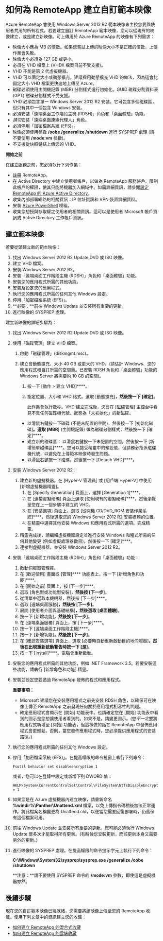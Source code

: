 <properties 
	pageTitle="如何為 RemoteApp 建立自訂範本映像" 
	description="了解如何為 RemoteApp 建立自訂範本映像。您可以將此範本用於混合式或雲端部署。" 
	services="remoteapp" 
	documentationCenter="" 
	authors="lizap" 
	manager="mbaldwin" 
	editor=""/>

<tags 
	ms.service="remoteapp" 
	ms.workload="compute" 
	ms.tgt_pltfrm="na" 
	ms.devlang="na" 
	ms.topic="article" 
	ms.date="02/27/2015" 
	ms.author="elizapo"/>

# 如何為 RemoteApp 建立自訂範本映像
Azure RemoteApp 會使用 Windows Server 2012 R2 範本映像來主控您要與使用者共用的所有程式。若要建立自訂 RemoteApp 範本映像，您可以從現有的映像建立，或是建立新映像。可上傳用於 Azure RemoteApp 的映像有下列需求：


- 映像大小應為 MB 的倍數。如果您嘗試上傳的映像大小不是正確的倍數，上傳作業會失敗。
- 映像大小必須為 127 GB 或更小。 
- 必須在 VHD 檔案上 (VHDX 檔案目前不受支援)。
- VHD 不能是第 2 代虛擬機器。
- VHD 可以固定大小或動態擴充。建議採用動態擴充 VHD 的做法，因為這會比固定大小 VHD 檔案更快速地上傳至 Azure。
- 磁碟必須使用主開機記錄 (MBR) 分割樣式進行初始化。GUID 磁碟分割資料表 (GPT) 磁碟分割樣式不受支援。 
- VHD 必須包含單一 Windows Server 2012 R2 安裝。它可包含多個磁碟區，但只有其中一個包含 Windows 安裝。 
- 必須安裝「遠端桌面工作階段主機 (RDSH)」角色和「桌面體驗」功能。
- *請勿*安裝「遠端桌面連線代理人」角色。
- 必須停用「加密檔案系統 (EFS)」。
- 映像必須使用參數 **/oobe /generalize /shutdown** 進行 SYSPREP 處理 (請不要使用 **/mode:vm** 參數)。
- 不支援從快照鏈結上傳您的 VHD。


**開始之前**

在建立服務之前，您必須執行下列作業：

- [註冊](http://azure.microsoft.com/services/remoteapp/) RemoteApp。 
- 在 Active Directory 中建立使用者帳戶，以做為 RemoteApp 服務帳戶。限制此帳戶的權限，使其只能將機器加入網域中。如需詳細資訊，請參閱[設定 RemoteApp 的 Azure Active Directory](remoteapp-ad.md)。
- 收集內部部署網路的相關資訊：IP 位址資訊和 VPN 裝置詳細資料。
- 安裝 [Azure PowerShell](../install-configure-powershell.md) 模組。
- 收集您想授與存取權之使用者的相關資訊。這可以是使用者 Microsoft 帳戶資訊或 Active Directory 工作帳戶資訊。



## 建立範本映像 ##

若要從頭建立新的範本映像：

1.	找出 Windows Server 2012 R2 Update DVD 或 ISO 映像。
2.	建立 VHD 檔案。
4.	安裝 Windows Server 2012 R2。
5.	安裝「遠端桌面工作階段主機 (RDSH)」角色和「桌面體驗」功能。
6.	安裝您的應用程式所需的其他功能。
7.	安裝及設定您的應用程式。
8.	執行您的應用程式所需的任何其他 Windows 設定。
9.	停用「加密檔案系統 (EFS)」。
10.	**必要：**前往 Windows Update 並安裝所有重要的更新。
9.	進行映像的 SYSPREP 處理。

建立新映像的詳細步驟為：

1.	找出 Windows Server 2012 R2 Update DVD 或 ISO 映像。 
2.	使用「磁碟管理」建立 VHD 檔案。 
	1.	啟動「磁碟管理」(diskmgmt.msc)。 
	2.	建立會動態擴充、大小 40 GB 或更大的 VHD。(請估計 Windows、您的應用程式和自訂所需的空間量。已安裝 RDSH 角色和「桌面體驗」功能的 Windows Server 將需要約 10 GB 的空間)。
		1.	按一下 [動作 > 建立 VHD]****。
		2.	指定位置、大小和 VHD 格式。選取 [動態擴充]****，然後按一下 [確定]****。

			此作業會執行數秒。VHD 建立完成後，您會在 [磁碟管理] 主控台中看見不具任何磁碟機代號、狀態為「未初始化」的新磁碟。

		- 以滑鼠右鍵按一下磁碟 (不是未配置的空間)，然後按一下 [初始化磁碟]****。選取 [MBR]**** (主開機記錄) 做為磁碟分割樣式，然後按一下 [確定]****。
		- 建立新的磁碟區： 以滑鼠右鍵按一下未配置的空間，然後按一下 [新增簡單磁碟區]****。您可以接受精靈中的預設值，但請務必指派磁碟機代號，以避免在上傳範本映像時發生問題。
		- 以滑鼠右鍵按一下磁碟，然後按一下 [Detach VHD]****。

			



1. 安裝 Windows Server 2012 R2：
	1. 建立新的虛擬機器。在 [Hyper-V 管理員] 或 [用戶端 Hyper-V] 中使用 [新增虛擬機器精靈]。 
		1. 在 [Specify Generation] 頁面上，選擇 [Generation 1]****。
		2. 在 [連接虛擬硬碟] 頁面上選取 [使用現有的虛擬硬碟]****，然後瀏覽至您在上一個步驟中建立的 VHD。
		2. 在 [安裝選項] 頁面上，選取 [從開機 CD/DVD_ROM 安裝作業系統]****，然後選取您的 Windows Server 2012 R2 安裝媒體的位置。
		3. 在精靈中選擇其他安裝 Windows 和應用程式所需的選項。完成精靈。
	2.  精靈完成後，請編輯虛擬機器設定並進行安裝 Windows 和程式所需的任何其他變更 (例如虛擬處理器數目)，然後按一下 [確定]****。
	4.  連接到虛擬機器，並安裝 Windows Server 2012 R2。
1. 安裝「遠端桌面工作階段主機 (RDSH)」角色和「桌面體驗」功能：
	1. 啟動伺服器管理員。
	2. 在 [歡迎使用] 畫面或 [管理]**** 功能表上，按一下 [新增角色和功能]****。
	3. 在 [開始之前] 頁面上，按 [下一步]****。
	4. 選取 [角色型或功能型安裝]****，然後按 [下一步]****。
	5. 從清單中選取本機機器，然後按 [下一步]****。
	6. 選取 [遠端桌面服務]****，然後按 [下一步]****。
	7. 展開 [使用者介面與基礎結構]****，然後選取 [桌面體驗]****。
	8. 按一下 [新增功能]****，然後按 [下一步]****。
	9. 在 [遠端桌面服務] 頁面上，按 [下一步]****。
	10. 按一下 [遠端桌面工作階段主機]****。
	11. 按一下 [新增功能]****，然後按 [下一步]****。
	12. 在 [確認安裝選項] 頁面上，選取 [必要時自動重新啟動目的地伺服器]****，然後在出現重新啟動警告時按一下 [是]****。
	13. 按一下 [Install]****。電腦會重新啟動。
1.	安裝您的應用程式所需的其他功能，例如 .NET Framework 3.5。若要安裝這些功能，請執行 [新增角色和功能] 精靈。
7.	安裝並設定您要透過 RemoteApp 發佈的程式和應用程式。

 	**重要事項：**


	- Microsoft 建議您在安裝應用程式之前先安裝 RDSH 角色，以確保可在映像上傳至 RemoteApp 之前發現任何關於應用程式相容性的問題。
	- 確定應用程式會顯示在 [開始] 功能表中。也請確定您在 [開始] 功能表中看到的圖示是您想讓使用者看到的。如果不是，請變更圖示。(您*不一定*要將應用程式新增至 [開始] 功能表，但這樣做的話在 RemoteApp 中發佈應用程式會更輕鬆。否則，當您發佈應用程式時，您必須提供應用程式的安裝路徑。)

8.	執行您的應用程式所需的任何其他 Windows 設定。
9.	停用「加密檔案系統 (EFS)」。在提高權限的命令視窗上執行下列命令：

		Fsutil behavior set disableencryption 1

	或者，您可以在登錄中設定或新增下列 DWORD 值：

		HKLM\System\CurrentControlSet\Control\FileSystem\NtfsDisableEncryption = 1
9.	如果您是在 Azure 虛擬機器內建立映像，請重新命名 **\%windir%\\Panther\\Unattend.xml** 檔案，以免上傳指令碼稍後無法正常運作。將此檔案名稱變更為 Unattend.old，以便當您需要回復部署時，仍舊保有這個檔案可用。
10.	前往 Windows Update 並安裝所有重要的更新。您可能必須執行 Windows Update 很多次才能取得所有更新。(有時候您安裝更新，而該更新本身又需要另外的更新。)
10.	進行映像的 SYSPREP 處理。在提高權限的命令提示字元上執行下列命令： 

	**C:\\Windows\\System32\\sysprep\\sysprep.exe /generalize /oobe /shutdown**
	
	**注意：**請不要使用 SYSPREP 命令的 **/mode:vm** 參數，即使這是虛擬機器亦然。


## 後續步驟 ##
現在您的自訂範本映像已經就緒，您需要將該映像上傳至您的 RemoteApp 收藏。使用下列文章中的資訊建立您的收藏：


- [如何建立 RemoteApp 的混合式收藏](remoteapp-create-hybrid-deployment.md) 
- [如何建立 RemoteApp 的雲端收藏](remoteapp-create-cloud-deployment.md)


<!--HONumber=54--> 
